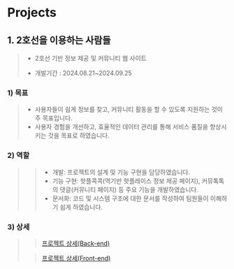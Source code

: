 <br />

# Projects

## 1. 2호선을 이용하는 사람들
> - 2호선 기반 정보 제공 및 커뮤니티 웹 사이트
>
> - 개발기간 : 2024.08.21~2024.09.25
>
### 1) 목표
> - 사용자들이 쉽게 정보를 찾고, 커뮤니티 활동을 할 수 있도록 지원하는 것이 주 목표입니다.
> - 사용자 경험을 개선하고, 효율적인 데이터 관리를 통해 서비스 품질을 향상시키는 것을 목표로 하였습니다.
>
### 2) 역할
>> - 개발: 프로젝트의 설계 및 기능 구현을 담당하였습니다.
>> - 기능 구현: 핫플콕콕(역기반 핫플레이스 정보 제공 페이지), 커뮤톡톡의 댓글(커뮤니티 페이지) 등 주요 기능을 개발하였습니다.
>> - 문서화: 코드 및 시스템 구조에 대한 문서를 작성하여 팀원들이 이해하기 쉽게 하였습니다.
>

### 3) 상세
>
>> [프로젝트 상세(Back-end)](https://github.com/danny1014/224-Backend.git)  
>
>> [프로젝트 상세(Front-end)](https://github.com/danny1014/224.git)
